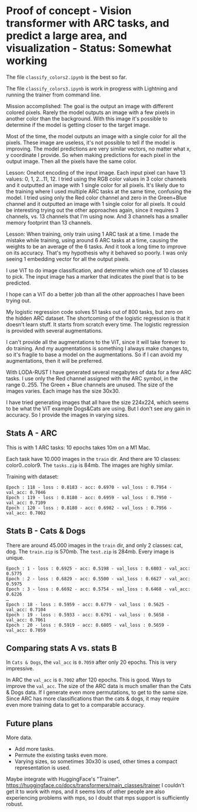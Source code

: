 # Proof of concept - Vision transformer with ARC tasks, and predict a large area, and visualization - Status: Somewhat working

The file `classify_colors2.ipynb` is the best so far.

The file `classify_colors3.ipynb` is work in progress with Lightning and running the trainer from command line.

Mission accomplished: The goal is the output an image with different colored pixels.
Rarely the model outputs an image with a few pixels in another color than the background. With this image it's possible to determine if the model is getting closer to the target image.

Most of the time, the model outputs an image with a single color for all the pixels. These image are useless, it's not possible to tell if the model is improving.
The model predictions are very similar vectors, no matter what x, y coordinate I provide.
So when making predictions for each pixel in the output image. Then all the pixels have the same color.

Lesson: Onehot encoding of the input image. Each input pixel can have 13 values: 0, 1, 2...11, 12.
I tried using the RGB color values in 3 color channels and it outputted an image with 1 single color for all pixels.
It's likely due to the training where I used multiple ARC tasks at the same time, confusing the model. 
I tried using only the Red color channel and zero in the Green+Blue channel and it outputted an image with 1 single color for all pixels.
It could be interesting trying out the other approaches again, since it requires 3 channels, vs. 13 channels that I'm using now.
And 3 channels has a smaller memory footprint than 13 channels.

Lesson: When training, only train using 1 ARC task at a time.
I made the mistake while training, using around 6 ARC tasks at a time, causing the weights to be an average of the 6 tasks. And it took a long time to improve on its accuracy.
That's my hypothesis why it behaved so poorly. I was only seeing 1 embedding vector for all the output pixels.

I use ViT to do image classification, and determine which one of 10 classes to pick.
The input image has a marker that indicates the pixel that is to be predicted.

I hope can a ViT do a better job than all the other approaches I have been trying out.

My logistic regression code solves 51 tasks out of 800 tasks, but zero on the hidden ARC dataset.
The shortcoming of the logistic regression is that it doesn't learn stuff. It starts from scratch every time.
The logistic regression is provided with several augmentations.

I can't provide all the augmentations to the ViT, since it will take forever to do training.
And my augmentations is something I always make changes to, so it's fragile to base a model on the augmentations.
So if I can avoid my augmentations, then it will be preferred.

With LODA-RUST I have generated several megabytes of data for a few ARC tasks.
I use only the Red channel assigned with the ARC symbol, in the range 0..255.
The Green + Blue channels are unused.
The size of the images varies.
Each image has the size 30x30. 

I have tried generating images that all have the size 224x224, which seems to be
what the ViT example Dogs&Cats are using. But I don't see any gain in accuracy.
So I provide the images in varying sizes.

## Stats A - ARC

This is with 1 ARC tasks: 10 epochs takes 10m on a M1 Mac. 

Each task have 10.000 images in the `train` dir. And there are 10 classes: color0..color9.
The `tasks.zip` is 84mb. The images are highly similar.

Training with dataset:
```
Epoch : 118 - loss : 0.8183 - acc: 0.6970 - val_loss : 0.7954 - val_acc: 0.7046
Epoch : 119 - loss : 0.8180 - acc: 0.6959 - val_loss : 0.7950 - val_acc: 0.7109
Epoch : 120 - loss : 0.8180 - acc: 0.6982 - val_loss : 0.7956 - val_acc: 0.7002
```


## Stats B - Cats & Dogs

There are around 45.000 images in the `train` dir, and only 2 classes: cat, dog.
The `train.zip` is 570mb. The `test.zip` is 284mb. Every image is unique.

```
Epoch : 1 - loss : 0.6925 - acc: 0.5198 - val_loss : 0.6803 - val_acc: 0.5775
Epoch : 2 - loss : 0.6829 - acc: 0.5500 - val_loss : 0.6627 - val_acc: 0.5975
Epoch : 3 - loss : 0.6692 - acc: 0.5754 - val_loss : 0.6468 - val_acc: 0.6226
…
Epoch : 18 - loss : 0.5959 - acc: 0.6779 - val_loss : 0.5625 - val_acc: 0.7104
Epoch : 19 - loss : 0.5933 - acc: 0.6791 - val_loss : 0.5658 - val_acc: 0.7061
Epoch : 20 - loss : 0.5919 - acc: 0.6805 - val_loss : 0.5659 - val_acc: 0.7059
```

## Comparing stats A vs. stats B

In `Cats & Dogs`, the `val_acc` is `0.7059` after only 20 epochs. This is very impressive.

In ARC the `val_acc` is `0.7002` after 120 epochs. This is good.
Ways to improve the `val_acc`.
The size of the ARC data is much smaller than the Cats & Dogs data.
If I generate even more permutations, to get to the same size.
Since ARC has more classifications than the cats & dogs, it may require even more training data to get to a comparable accuracy.

## Future plans

More data. 
- Add more tasks.
- Permute the existing tasks even more.
- Varying sizes, so sometimes 30x30 is used, other times a compact representation is used.

Maybe integrate with HuggingFace's "Trainer".
https://huggingface.co/docs/transformers/main_classes/trainer
I couldn't get it to work with mps, and it seems lots of other people are also experiencing problems with mps,
so I doubt that mps support is sufficiently robust.
